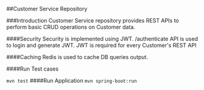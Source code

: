 ##Customer Service Repository

###Introduction
Customer Service repository provides REST APIs to perform basic CRUD operations on Customer data.

####Security
 Security is implemented using JWT. /authenticate API is used to login and generate JWT. JWT is required for every Customer's REST API
 
####Caching
Redis is used to cache DB queries output.

####Run Test cases

`mvn test`
####Run Application
`mvn spring-boot:run`


